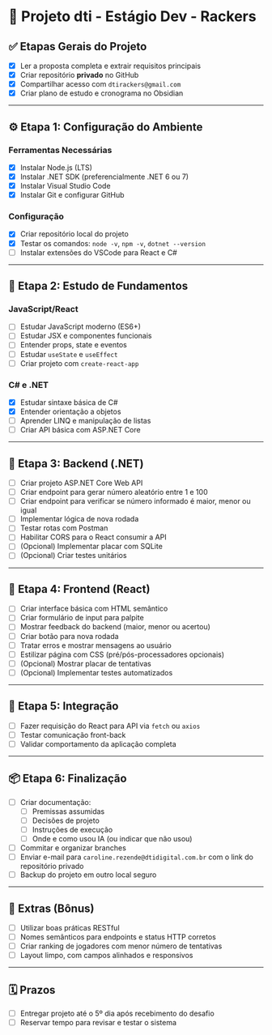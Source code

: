 # 🧠 Projeto dti - Estágio Dev - Rackers

## ✅ Etapas Gerais do Projeto

- [x] Ler a proposta completa e extrair requisitos principais
- [x] Criar repositório **privado** no GitHub
- [x] Compartilhar acesso com `dtirackers@gmail.com`
- [x] Criar plano de estudo e cronograma no Obsidian

---

## ⚙️ Etapa 1: Configuração do Ambiente

### Ferramentas Necessárias
- [x] Instalar Node.js (LTS)
- [x] Instalar .NET SDK (preferencialmente .NET 6 ou 7)
- [x] Instalar Visual Studio Code
- [x] Instalar Git e configurar GitHub

### Configuração
- [x] Criar repositório local do projeto
- [x] Testar os comandos: `node -v`, `npm -v`, `dotnet --version`
- [ ] Instalar extensões do VSCode para React e C#

---

## 📘 Etapa 2: Estudo de Fundamentos

### JavaScript/React
- [ ] Estudar JavaScript moderno (ES6+)
- [ ] Estudar JSX e componentes funcionais
- [ ] Entender props, state e eventos
- [ ] Estudar `useState` e `useEffect`
- [ ] Criar projeto com `create-react-app`

### C# e .NET
- [x] Estudar sintaxe básica de C#
- [x] Entender orientação a objetos
- [ ] Aprender LINQ e manipulação de listas
- [ ] Criar API básica com ASP.NET Core

---

## 🧩 Etapa 3: Backend (.NET)

- [ ] Criar projeto ASP.NET Core Web API
- [ ] Criar endpoint para gerar número aleatório entre 1 e 100
- [ ] Criar endpoint para verificar se número informado é maior, menor ou igual
- [ ] Implementar lógica de nova rodada
- [ ] Testar rotas com Postman
- [ ] Habilitar CORS para o React consumir a API
- [ ] (Opcional) Implementar placar com SQLite
- [ ] (Opcional) Criar testes unitários

---

## 🧱 Etapa 4: Frontend (React)

- [ ] Criar interface básica com HTML semântico
- [ ] Criar formulário de input para palpite
- [ ] Mostrar feedback do backend (maior, menor ou acertou)
- [ ] Criar botão para nova rodada
- [ ] Tratar erros e mostrar mensagens ao usuário
- [ ] Estilizar página com CSS (pré/pós-processadores opcionais)
- [ ] (Opcional) Mostrar placar de tentativas
- [ ] (Opcional) Implementar testes automatizados

---

## 🔗 Etapa 5: Integração

- [ ] Fazer requisição do React para API via `fetch` ou `axios`
- [ ] Testar comunicação front-back
- [ ] Validar comportamento da aplicação completa

---

## 📦 Etapa 6: Finalização

- [ ] Criar documentação:
  - [ ] Premissas assumidas
  - [ ] Decisões de projeto
  - [ ] Instruções de execução
  - [ ] Onde e como usou IA (ou indicar que não usou)
- [ ] Commitar e organizar branches
- [ ] Enviar e-mail para `caroline.rezende@dtidigital.com.br` com o link do repositório privado
- [ ] Backup do projeto em outro local seguro

---

## 🏁 Extras (Bônus)

- [ ] Utilizar boas práticas RESTful
- [ ] Nomes semânticos para endpoints e status HTTP corretos
- [ ] Criar ranking de jogadores com menor número de tentativas
- [ ] Layout limpo, com campos alinhados e responsivos

---

## 🗓️ Prazos

- [ ] Entregar projeto até o 5º dia após recebimento do desafio
- [ ] Reservar tempo para revisar e testar o sistema
